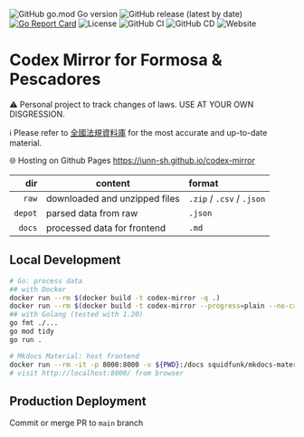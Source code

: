 ![GitHub go.mod Go version](https://img.shields.io/github/go-mod/go-version/iunn-sh/codex-mirror?color=00ADD8&logo=go&logoColor=white&style=flat-square)
![GitHub release (latest by date)](https://img.shields.io/github/v/release/iunn-sh/codex-mirror?style=flat-square)
[![Go Report Card](https://goreportcard.com/badge/github.com/iunn-sh/codex-mirror?style=flat-square)](https://goreportcard.com/report/iunn-sh/codex-mirror)
![License](https://img.shields.io/github/license/iunn-sh/codex-mirror?style=flat-square)
![GitHub CI](https://img.shields.io/github/actions/workflow/status/iunn-sh/codex-mirror/main.yml?logo=github&style=flat-square)
![GitHub CD](https://img.shields.io/github/deployments/iunn-sh/codex-mirror/github-pages?logo=github&style=flat-square)
![Website](https://img.shields.io/website?style=flat-square&url=https%3A%2F%2Fiunn-sh.github.io%2Fcodex-mirror)

# Codex Mirror for Formosa & Pescadores

:warning: Personal project to track changes of laws. USE AT YOUR OWN DISGRESSION.

:information_source: Please refer to [全國法規資料庫](https://law.moj.gov.tw/) for the most accurate and up-to-date material.

:globe_with_meridians: Hosting on Github Pages https://iunn-sh.github.io/codex-mirror

| dir  		| content						| format					|
| --------: | ----------------------------- | :------------------------ |
| `raw`		| downloaded and unzipped files	| `.zip` / `.csv` / `.json`	|
| `depot`	| parsed data from raw			| `.json`					|
| `docs`	| processed data for frontend	| `.md`						|

## Local Development

```bash
# Go: process data 
## with Docker
docker run --rm $(docker build -t codex-mirror -q .)
docker run --rm $(docker build -t codex-mirror --progress=plain --no-cache .) # debug
## with Golang (tested with 1.20)
go fmt ./...
go mod tidy
go run .

# Mkdocs Material: host frontend
docker run --rm -it -p 8000:8000 -v ${PWD}:/docs squidfunk/mkdocs-material:9.6.14
# visit http://localhost:8000/ from browser
```

## Production Deployment

Commit or merge PR to `main` branch
